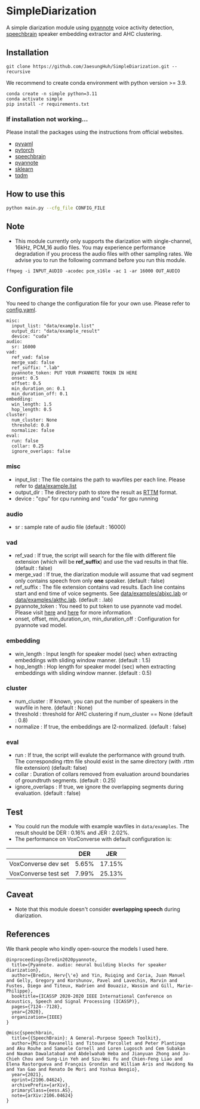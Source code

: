 # SimpleDiarization

A simple diarization module using [pyannote](https://huggingface.co/pyannote/segmentation) voice activity detection, [speechbrain](https://huggingface.co/speechbrain/spkrec-ecapa-voxceleb) speaker embedding extractor and AHC clustering.

## Installation
``` 
git clone https://github.com/JaesungHuh/SimpleDiarization.git --recursive
```

We recommend to create conda environment with python version >= 3.9.

```
conda create -n simple python=3.11
conda activate simple
pip install -r requirements.txt
```

### If installation not working...
Please install the packages using the instructions from official websites.
- [pyyaml](https://pyyaml.org/)
- [pytorch](https://pytorch.org/)
- [speechbrain](https://speechbrain.github.io/)
- [pyannote](https://pyannote.github.io/)
- [sklearn](https://scikit-learn.org/stable/install.html)
- [tqdm](https://github.com/tqdm/tqdm)

## How to use this

```bash
python main.py --cfg_file CONFIG_FILE
```
## Note
- This module currently only supports the diarization with single-channel, 16kHz, PCM_16 audio files. You may experience performance degradation if you process the audio files with other sampling rates. We advise you to run the following command before you run this module.
```
ffmpeg -i INPUT_AUDIO -acodec pcm_s16le -ac 1 -ar 16000 OUT_AUDIO
```

## Configuration file
You need to change the configuration file for your own use. Please refer to [config.yaml](conf/config.yaml).
```
misc:
  input_list: "data/example.list"
  output_dir: "data/example_result"
  device: "cuda"
audio:
  sr: 16000
vad:
  ref_vad: false
  merge_vad: false
  ref_suffix: ".lab"
  pyannote_token: PUT YOUR PYANNOTE TOKEN IN HERE
  onset: 0.5
  offset: 0.5
  min_duration_on: 0.1
  min_duration_off: 0.1
embedding:
  win_length: 1.5
  hop_length: 0.5
cluster:
  num_cluster: None
  threshold: 0.8
  normalize: false
eval:
  run: false
  collar: 0.25
  ignore_overlaps: false
```

### misc
- input_list : The file contains the path to wavfiles per each line. Please refer to [data/example.list](data/example.list)
- output_dir : The directory path to store the result as [RTTM](https://github.com/nryant/dscore#rttm) format.
- device : "cpu" for cpu running and "cuda" for gpu running

### audio
- sr : sample rate of audio file (default : 16000)

### vad
- ref_vad : If true, the script will search for the file with different file extension (which will be **ref_suffix**) and use the vad results in that file. (default : false)
- merge_vad : If true, the diarization module will assume that vad segment only contains speech from only **one** speaker. (default : false)
- ref_suffix : The file extension contains vad results. Each line contains start and end time of voice segments. See [data/examples/abjxc.lab](data/examples/abjxc.lab) or [data/examples/akthc.lab](data/examples/akthc.lab). (default : .lab)
- pyannote_token : You need to put token to use pyannote vad model. Please visit [here](https://github.com/pyannote/pyannote-audio#tldr) and [here](https://huggingface.co/settings/tokens) for more information.
- onset, offset, min_duration_on, min_duration_off : Configuration for pyannote vad model. 

### embedding
- win_length : Input length for speaker model (sec) when extracting embeddings with sliding window manner. (default : 1.5)
- hop_length : Hop length for speaker model (sec) when extracting embeddings with sliding window manner. (default : 0.5)

### cluster
- num_cluster : If known, you can put the number of speakers in the wavfile in here. (default : None)
- threshold : threshold for AHC clustering if num_cluster == None (default : 0.8)
- normalize : If true, the embeddings are l2-normalized. (default : false)

### eval
- run : If true, the script will evalute the performance with ground truth. The corresponding rttm file should exist in the same directory (with .rttm file extension) (default: false)
- collar : Duration of collars removed from evaluation around boundaries of groundtruth segments. (default : 0.25)
- ignore_overlaps : If true, we ignore the overlapping segments during evaluation. (default : false)

## Test
- You could run the module with example wavfiles in `data/examples`. The result should be DER : 0.16% and JER : 2.02%.
- The performance on VoxConverse with default configuration is:

|                      | DER   | JER    |
|----------------------|-------|--------|
| VoxConverse dev set  | 5.65% | 17.15% |
| VoxConverse test set | 7.99% | 25.13% |

## Caveat
- Note that this module doesn't consider **overlapping speech** during diarization.

## References
We thank people who kindly open-source the models I used here.

```
@inproceedings{bredin2020pyannote,
  title={Pyannote. audio: neural building blocks for speaker diarization},
  author={Bredin, Herv{\'e} and Yin, Ruiqing and Coria, Juan Manuel and Gelly, Gregory and Korshunov, Pavel and Lavechin, Marvin and Fustes, Diego and Titeux, Hadrien and Bouaziz, Wassim and Gill, Marie-Philippe},
  booktitle={ICASSP 2020-2020 IEEE International Conference on Acoustics, Speech and Signal Processing (ICASSP)},
  pages={7124--7128},
  year={2020},
  organization={IEEE}
}
```

```
@misc{speechbrain,
  title={{SpeechBrain}: A General-Purpose Speech Toolkit},
  author={Mirco Ravanelli and Titouan Parcollet and Peter Plantinga and Aku Rouhe and Samuele Cornell and Loren Lugosch and Cem Subakan and Nauman Dawalatabad and Abdelwahab Heba and Jianyuan Zhong and Ju-Chieh Chou and Sung-Lin Yeh and Szu-Wei Fu and Chien-Feng Liao and Elena Rastorgueva and François Grondin and William Aris and Hwidong Na and Yan Gao and Renato De Mori and Yoshua Bengio},
  year={2021},
  eprint={2106.04624},
  archivePrefix={arXiv},
  primaryClass={eess.AS},
  note={arXiv:2106.04624}
}
```
